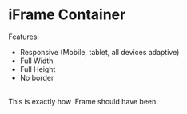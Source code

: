 # iFrame Container
Features:<br />
<ul>
<li>Responsive (Mobile, tablet, all devices adaptive)</li>
<li>Full Width</li>
<li>Full Height</li>
<li>No border</li>
</ul>
<br />
This is exactly how iFrame should have been.
